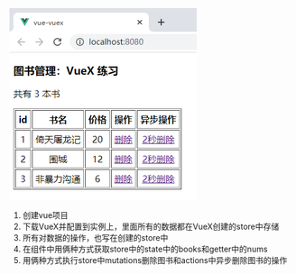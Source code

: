 ![1603894397082](VueX案例.assets/1603894397082.png)

1. 创建vue项目
2. 下载VueX并配置到实例上，里面所有的数据都在VueX创建的store中存储
3. 所有对数据的操作，也写在创建的store中
4. 在组件中用俩种方式获取store中的state中的books和getter中的nums
5. 用俩种方式执行store中mutations删除图书和actions中异步删除图书的操作

